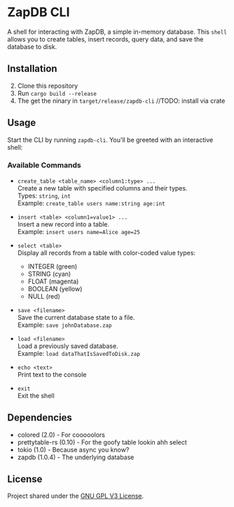 # ZapDB CLI

A shell for interacting with ZapDB, a simple in-memory database. This `shell` allows you to create tables, insert records, query data, and save the database to disk.

## Installation

2. Clone this repository
3. Run `cargo build --release`
4. The get the ninary in `target/release/zapdb-cli`
//TODO: install via crate
## Usage

Start the CLI by running `zapdb-cli`. You'll be greeted with an interactive shell:


### Available Commands

- `create_table <table_name> <column1:type> ...`  
  Create a new table with specified columns and their types.  
  Types: `string`, `int`  
  Example: `create_table users name:string age:int`

- `insert <table> <column1=value1> ...`  
  Insert a new record into a table.  
  Example: `insert users name=Alice age=25`

- `select <table>`  
  Display all records from a table with color-coded value types:
  - INTEGER (green)
  - STRING (cyan)
  - FLOAT (magenta)
  - BOOLEAN (yellow)
  - NULL (red)

- `save <filename>`  
  Save the current database state to a file.  
  Example: `save johnDatabase.zap`

- `load <filename>`  
  Load a previously saved database.  
  Example: `load dataThatIsSavedToDisk.zap`

- `echo <text>`  
  Print text to the console

- `exit`  
  Exit the shell

## Dependencies

- colored (2.0) - For cooooolors
- prettytable-rs (0.10) - For the goofy table lookin ahh select
- tokio (1.0) - Because async you know?
- zapdb (1.0.4) - The underlying database

## License

Project shared under the [GNU GPL V3 License](LICENSE).